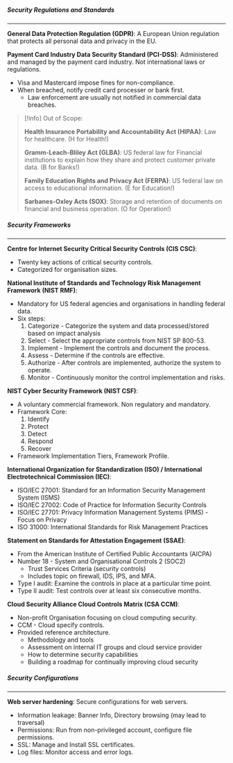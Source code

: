 ##### Security Regulations and Standards
---
**General Data Protection Regulation (GDPR)**: A European Union regulation that protects all personal data and privacy in the EU.

**Payment Card Industry Data Security Standard (PCI-DSS)**: Administered and managed by the payment card industry. Not international laws or regulations.
- Visa and Mastercard impose fines for non-compliance.
- When breached, notify credit card processer or bank first.
	- Law enforcement are usually not notified in commercial data breaches.

> [!info] Out of Scope:
> 
> **Health Insurance Portability and Accountability Act (HIPAA)**: Law for healthcare. (H for Health!)
> 
 >**Gramm-Leach-Bliley Act (GLBA)**: US federal law for Financial institutions to explain how they share and protect customer private data. (B for Banks!)
> 
>**Family Education Rights and Privacy Act (FERPA)**: US federal law on access to educational information. (E for Education!)
>
>**Sarbanes-Oxley Acts (SOX)**: Storage and retention of documents on financial and business operation. (O for Operation!)
>


##### Security Frameworks
---
**Centre for Internet Security Critical Security Controls (CIS CSC)**: 
- Twenty key actions of critical security controls.
- Categorized for organisation sizes.

**National Institute of Standards and Technology Risk Management Framework (NIST RMF)**:
- Mandatory for US federal agencies and organisations in handling federal data.
- Six steps:
	1. Categorize - Categorize the system and data processed/stored based on impact analysis
	2. Select - Select the appropriate controls from NIST SP 800-53.
	3. Implement - Implement the controls and document the process.
	4. Assess - Determine if the controls are effective.
	5. Authorize - After controls are implemented, authorize the system to operate.
	6. Monitor - Continuously monitor the control implementation and risks. 

**NIST Cyber Security Framework (NIST CSF)**:
- A voluntary commercial framework. Non regulatory and mandatory.
- Framework Core:
	1. Identify
	2. Protect
	3. Detect
	4. Respond
	5. Recover
- Framework Implementation Tiers, Framework Profile.

**International Organization for Standardization (ISO) / International Electrotechnical Commission (IEC)**:
- ISO/IEC 27001: Standard for an Information Security Management System (ISMS)
- ISO/IEC 27002: Code of Practice for Information Security Controls
- ISO/IEC 27701: Privacy Information Management Systems (PIMS) - Focus on Privacy
- ISO 31000: International Standards for Risk Management Practices

**Statement on Standards for Attestation Engagement (SSAE)**:
- From the American Institute of Certified Public Accountants (AICPA)
- Number 18 - System and Organisational Controls 2 (SOC2)
	- Trust Services Criteria (security controls)
	- Includes topic on firewall, IDS, IPS, and MFA.
- Type I audit: Examine the controls in place at a particular time point.
- Type II audit: Test controls over at least six consecutive months.

**Cloud Security Alliance Cloud Controls Matrix (CSA CCM)**:
- Non-profit Organisation focusing on cloud computing security.
- CCM - Cloud specify controls.
- Provided reference architecture.
	- Methodology and tools
	- Assessment on internal IT groups and cloud service provider
	- How to determine security capabilities
	- Building a roadmap for continually improving cloud security

##### Security Configurations
---
**Web server hardening**: Secure configurations for web servers.
- Information leakage: Banner Info, Directory browsing (may lead to traversal)
- Permissions: Run from non-privileged account, configure file permissions.
- SSL: Manage and Install SSL certificates.
- Log files: Monitor access and error logs.
